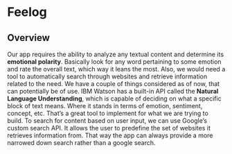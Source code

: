 # Feelog


## Overview
  
   Our app requires the ability to analyze any textual content and determine its **emotional polarity**. Basically look for any word pertaining to some emotion and rate the overall text, which way it leans the most. Also, we would need a tool to automatically search through websites and retrieve information related to the need. We have a couple of things considered as of now, that can potentially be of use. IBM Watson has a built-in API called the **Natural Language Understanding**, which is capable of deciding on what a specific block of text means. Where it stands in terms of emotion, sentiment, concept, etc. That’s a great tool to implement for what we are trying to build. To search for content based on user input,  we can use Google’s custom search API. It allows the user to predefine the set of websites it retrieves information from. That way the app can always provide a more narrowed down search rather than a google search. 
